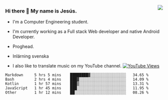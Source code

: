 <img align='right' src="https://github-readme-stats-eight-rose-90.vercel.app
/api?username=JesusJimenezG&show_icons=true&theme=radical">

### Hi there 👋 My name is Jesús.
- I'm a Computer Engineering student.
- I'm currently working as a Full stack Web developer and native Android Developer.

- Proghead.
- Inlärning svenska
- I also like to translate music on my YouTube channel. [![YouTube Views](https://img.shields.io/youtube/channel/views/UCWnlcC4_sV9Imcy9ysQpxHA?style=social)](https://www.youtube.com/channel/UCWnlcC4_sV9Imcy9ysQpxHA)

<!--START_SECTION:waka-->

```text
Markdown     5 hrs 5 mins    ████████▓░░░░░░░░░░░░░░░░   34.65 %
Bash         2 hrs 4 mins    ███▓░░░░░░░░░░░░░░░░░░░░░   14.09 %
Kotlin       1 hr 57 mins    ███▒░░░░░░░░░░░░░░░░░░░░░   13.31 %
JavaScript   1 hr 45 mins    ███░░░░░░░░░░░░░░░░░░░░░░   11.95 %
Other        1 hr 12 mins    ██░░░░░░░░░░░░░░░░░░░░░░░   08.26 %
```

<!--END_SECTION:waka-->

<!--
**JesusJimenezG/JesusJimenezG** is a ✨ _special_ ✨ repository because its `README.md` (this file) appears on your GitHub profile.

Here are some ideas to get you started:

- 🔭 I’m currently working on ...
- 🌱 I’m currently learning ...
- 👯 I’m looking to collaborate on ...
- 🤔 I’m looking for help with ...
- 💬 Ask me about ...
- 📫 How to reach me: ...
- 😄 Pronouns: ...
- ⚡ Fun fact: ...
-->
